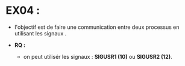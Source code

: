 # EX04 :


- l'objectif est de faire une communication entre deux processus en utilisant les signaux .

- **RQ :**
    - on peut utilisér les signaux : **SIGUSR1 (10)** ou **SIGUSR2 (12)**.